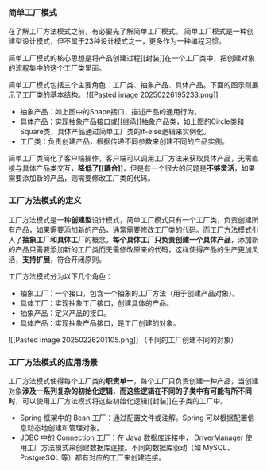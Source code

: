 ### 简单工厂模式

在了解工厂方法模式之前，有必要先了解简单工厂模式。
简单工厂模式是一种创建型设计模式，但不属于23种设计模式之一，更多作为一种编程习惯。

简单工厂模式的核心思想是将产品创建过程[[封装]]在一个工厂类中，把创建对象的流程集中的这个工厂类里面。

简单工厂模式包括三个主要角色：工厂类、抽象产品、具体产品。下面的图示则展示了工厂类的基本结构。
![[Pasted image 20250226195233.png]]
- 抽象产品：如上图中的Shape接口，描述产品的通用行为。
- 具体产品：实现抽象产品接口或[[继承]]抽象产品类，如上图的Circle类和Square类，具体产品通过简单工厂类的if-else逻辑来实例化。
- 工厂类：负责创建产品，根据传递不同参数来创建不同的产品实例。

简单工厂类简化了客户端操作，客户端可以调用工厂方法来获取具体产品，无需直接与具体产品类交互，**降低了[[耦合]]**，但是有一个很大的问题是**不够灵活**，如果需要添加新的产品，则需要修改工厂类的代码。

### 工厂方法模式的定义

工厂方法模式是一种**创建型**设计模式，简单工厂模式只有一个工厂类，负责创建所有产品，如果需要添加新的产品，通常需要修改工厂类的代码。而工厂方法模式引入了**抽象工厂和具体工厂**的概念，**每个具体工厂只负责创建一个具体产品**，添加新的产品只需要添加新的工厂类而无需修改原来的代码，这样使得产品的生产更加灵活，**支持扩展**，符合开闭原则。

工厂方法模式分为以下几个角色：
- 抽象工厂：一个接口，包含一个抽象的工厂方法（用于创建产品对象）。
- 具体工厂：实现抽象工厂接口，创建具体的产品。
- 抽象产品：定义产品的接口。
- 具体产品：实现抽象产品接口，是工厂创建的对象。

![[Pasted image 20250226201105.png]]
（不同的工厂创建不同的对象）

### 工厂方法模式的应用场景

工厂方法模式使得每个工厂类的**职责单一**，每个工厂只负责创建一种产品，当创建对象**涉及一系列复杂的初始化逻辑**，**而这些逻辑在不同的子类中有可能有所不同时**，可以使用工厂方法模式将这些初始化逻辑[[封装]]在子类的工厂中。

- Spring 框架中的 Bean ⼯⼚：通过配置⽂件或注解。Spring 可以根据配置信息动态地创建和管理对象。
- JDBC 中的 Connection ⼯⼚：在 Java 数据库连接中， DriverManager 使⽤⼯⼚⽅法模式来创建数据库连接。不同的数据库驱动（如 MySQL、PostgreSQL 等）都有对应的⼯⼚来创建连接。